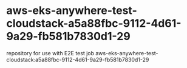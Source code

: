 # aws-eks-anywhere-test-cloudstack-a5a88fbc-9112-4d61-9a29-fb581b7830d1-29
repository for use with E2E test job aws-eks-anywhere-test-cloudstack:a5a88fbc-9112-4d61-9a29-fb581b7830d1-29
